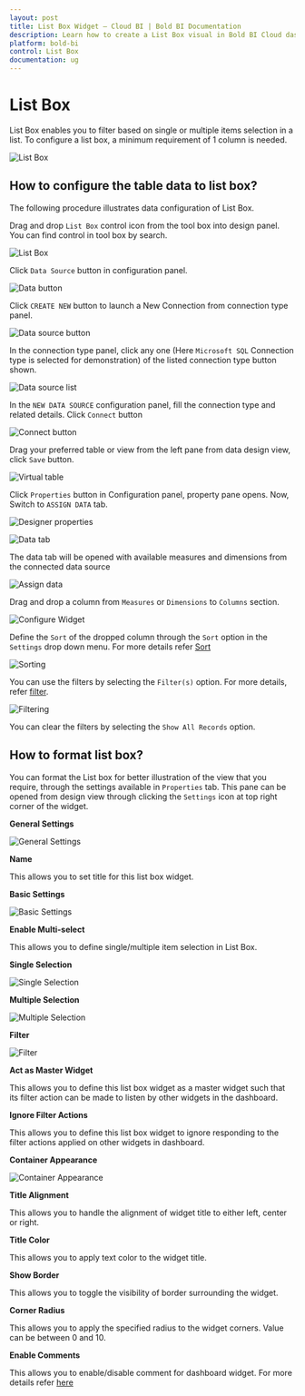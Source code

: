 ```yaml
---
layout: post
title: List Box Widget – Cloud BI | Bold BI Documentation
description: Learn how to create a List Box visual in Bold BI Cloud dashboard, configure data field and other settings.
platform: bold-bi
control: List Box
documentation: ug
---
```


# List Box

List Box enables you to filter based on single or multiple items selection in a list. To configure a list box, a minimum requirement of 1 column is needed.

![List Box](/static/assets/cloud/visualizing-data/visualization-widgets/images/list-box/listbox.png)

## How to configure the table data to list box?

The following procedure illustrates data configuration of List Box.

Drag and drop `List Box` control icon from the tool box into design panel. You can find control in tool box by search. 

![List Box](/static/assets/cloud/visualizing-data/visualization-widgets/images/list-box/drop-widget.png)

Click `Data Source` button in configuration panel.

![Data button](/static/assets/cloud/visualizing-data/visualization-widgets/images/databutton.png)

Click `CREATE NEW` button to launch a New Connection from connection type panel.

![Data source button](/static/assets/cloud/visualizing-data/visualization-widgets/images/datasourcebutton.png)

In the connection type panel, click any one (Here `Microsoft SQL` Connection type is selected for demonstration) of the listed connection type button shown.

![Data source list](/static/assets/cloud/visualizing-data/visualization-widgets/images/datasourcelist.png)

In the `NEW DATA SOURCE` configuration panel, fill the connection type and related details. Click `Connect` button

![Connect button](/static/assets/cloud/visualizing-data/visualization-widgets/images/Connectbutton.png)

Drag your preferred table or view from the left pane from data design view, click `Save` button.

![Virtual table](/static/assets/cloud/visualizing-data/visualization-widgets/images/virtualtable.png)

Click `Properties` button in Configuration panel, property pane opens. Now, Switch to `ASSIGN DATA` tab.

![Designer properties](/static/assets/cloud/visualizing-data/visualization-widgets/images/designerpropertiesbutton.png)

![Data tab](/static/assets/cloud/visualizing-data/visualization-widgets/images/list-box/listdatatab.png)

The data tab will be opened with available measures and dimensions from the connected data source

![Assign data](/static/assets/cloud/visualizing-data/visualization-widgets/images/list-box/assign-data.png)

Drag and drop a column from `Measures` or `Dimensions` to `Columns` section.

![Configure Widget](/static/assets/cloud/visualizing-data/visualization-widgets/images/list-box/configure-widget.png)

Define the `Sort` of the dropped column through the `Sort` option in the `Settings` drop down menu. For more details refer [Sort](/cloud-bi/visualizing-data/working-with-widgets/advanced-sorting/#dimension-column)

![Sorting](/static/assets/cloud/visualizing-data/visualization-widgets/images/list-box/sorting.png)

You can use the filters by selecting the `Filter(s)` option. For more details, refer [filter](/cloud-bi/visualizing-data/working-with-widgets/configuring-widget-filters/#configuring-filter-for-dimension-column).	

![Filtering](/static/assets/cloud/visualizing-data/visualization-widgets/images/list-box/filtering.png)

You can clear the filters by selecting the `Show All Records` option.

## How to format list box?

You can format the List box for better illustration of the view that you require, through the settings available in `Properties` tab. This pane can be opened from design view through clicking the `Settings` icon at top right corner of the widget.

**General Settings**

![General Settings](/static/assets/cloud/visualizing-data/visualization-widgets/images/list-box/general-settings.png)

**Name**

This allows you to set title for this list box widget.

**Basic Settings**

![Basic Settings](/static/assets/cloud/visualizing-data/visualization-widgets/images/list-box/basic-settings.png)

**Enable Multi-select**

This allows you to define single/multiple item selection in List Box.

**Single Selection**

![Single Selection](/static/assets/cloud/visualizing-data/visualization-widgets/images/list-box/single-selection.png)

**Multiple Selection**

![Multiple Selection](/static/assets/cloud/visualizing-data/visualization-widgets/images/list-box/multi-selection.png)

**Filter**

![Filter](/static/assets/cloud/visualizing-data/visualization-widgets/images/list-box/filter.png)

**Act as Master Widget**

This allows you to define this list box widget as a master widget such that its filter action can be made to listen by other widgets in the dashboard.

**Ignore Filter Actions**

This allows you to define this list box widget to ignore responding to the filter actions applied on other widgets in dashboard.

**Container Appearance**

![Container Appearance](/static/assets/cloud/visualizing-data/visualization-widgets/images/list-box/container-settings.png)

**Title Alignment**

This allows you to handle the alignment of widget title to either left, center or right.

**Title Color**

This allows you to apply text color to the widget title.

**Show Border**

This allows you to toggle the visibility of border surrounding the widget.

**Corner Radius**

This allows you to apply the specified radius to the widget corners. Value can be between 0 and 10.

**Enable Comments**

This allows you to enable/disable comment for dashboard widget. For more details refer [here](/cloud-bi/visualizing-data/working-with-widgets/commenting-widget/)